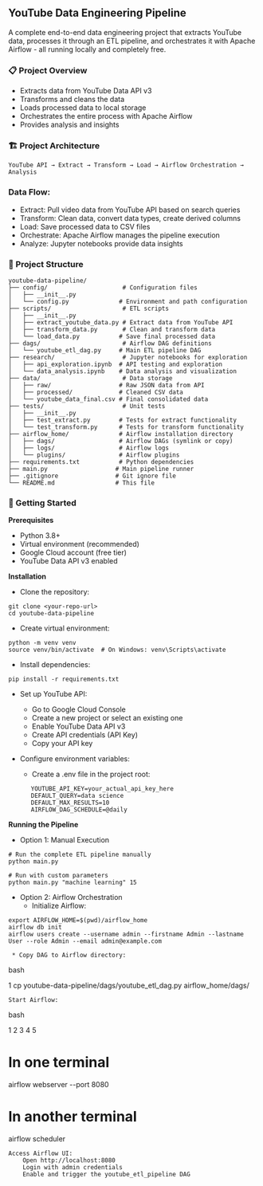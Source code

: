 ## YouTube Data Engineering Pipeline 

A complete end-to-end data engineering project that extracts YouTube data, processes it through an ETL pipeline, and orchestrates it with Apache Airflow - all running locally and completely free. 

### 📋 Project Overview 
* Extracts data from YouTube Data API v3
* Transforms and cleans the data
* Loads processed data to local storage
* Orchestrates the entire process with Apache Airflow
* Provides analysis and insights
     

### 🏗️ Project Architecture 
```
YouTube API → Extract → Transform → Load → Airflow Orchestration → Analysis
```

### Data Flow: 
* Extract: Pull video data from YouTube API based on search queries
* Transform: Clean data, convert data types, create derived columns
* Load: Save processed data to CSV files
* Orchestrate: Apache Airflow manages the pipeline execution
* Analyze: Jupyter notebooks provide data insights

### 📁 Project Structure
```
youtube-data-pipeline/
├── config/                     # Configuration files
│   ├── __init__.py
│   └── config.py              # Environment and path configuration
├── scripts/                    # ETL scripts
│   ├── __init__.py
│   ├── extract_youtube_data.py # Extract data from YouTube API
│   ├── transform_data.py       # Clean and transform data
│   └── load_data.py           # Save final processed data
├── dags/                       # Airflow DAG definitions
│   └── youtube_etl_dag.py     # Main ETL pipeline DAG
├── research/                   # Jupyter notebooks for exploration
│   ├── api_exploration.ipynb  # API testing and exploration
│   └── data_analysis.ipynb    # Data analysis and visualization
├── data/                       # Data storage
│   ├── raw/                   # Raw JSON data from API
│   ├── processed/             # Cleaned CSV data
│   └── youtube_data_final.csv # Final consolidated data
├── tests/                      # Unit tests
│   ├── __init__.py
│   ├── test_extract.py        # Tests for extract functionality
│   └── test_transform.py      # Tests for transform functionality
├── airflow_home/              # Airflow installation directory
│   ├── dags/                  # Airflow DAGs (symlink or copy)
│   ├── logs/                  # Airflow logs
│   └── plugins/               # Airflow plugins
├── requirements.txt           # Python dependencies
├── main.py                   # Main pipeline runner
├── .gitignore                # Git ignore file
└── README.md                 # This file
```

### 🚀 Getting Started 
**Prerequisites** 
* Python 3.8+
* Virtual environment (recommended)
* Google Cloud account (free tier)
* YouTube Data API v3 enabled
     

**Installation** 
* Clone the repository:
     
```
git clone <your-repo-url>
cd youtube-data-pipeline
```
 
* Create virtual environment:

```
python -m venv venv
source venv/bin/activate  # On Windows: venv\Scripts\activate
```
 
* Install dependencies:
```
pip install -r requirements.txt
```
 
* Set up YouTube API:
     * Go to Google Cloud Console 
     * Create a new project or select an existing one
     * Enable YouTube Data API v3
     * Create API credentials (API Key)
     * Copy your API key
         
* Configure environment variables:
     * Create a .env file in the project root:

  ```
     YOUTUBE_API_KEY=your_actual_api_key_here
     DEFAULT_QUERY=data science
     DEFAULT_MAX_RESULTS=10
     AIRFLOW_DAG_SCHEDULE=@daily
  ```

**Running the Pipeline** 
* Option 1: Manual Execution 
```
# Run the complete ETL pipeline manually
python main.py

# Run with custom parameters
python main.py "machine learning" 15
```

* Option 2: Airflow Orchestration 
     * Initialize Airflow:
```    
export AIRFLOW_HOME=$(pwd)/airflow_home
airflow db init
airflow users create --username admin --firstname Admin --lastname User --role Admin --email admin@example.com
```

     * Copy DAG to Airflow directory:
     

bash
 
 
1
cp youtube-data-pipeline/dags/youtube_etl_dag.py airflow_home/dags/

    Start Airflow:
     

bash
 
 
1
2
3
4
5
# In one terminal
airflow webserver --port 8080

# In another terminal
airflow scheduler
 
 

    Access Airflow UI:
        Open http://localhost:8080
        Login with admin credentials
        Enable and trigger the youtube_etl_pipeline DAG
         
     
